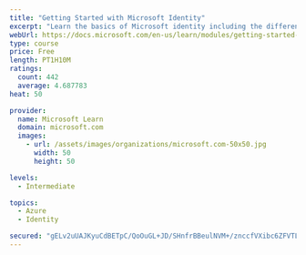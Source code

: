 ```yaml
---
title: "Getting Started with Microsoft Identity"
excerpt: "Learn the basics of Microsoft identity including the different types of tokens, account types, and supported topologies."
webUrl: https://docs.microsoft.com/en-us/learn/modules/getting-started-identity/
type: course
price: Free
length: PT1H10M
ratings:
  count: 442
  average: 4.687783
heat: 50

provider:
  name: Microsoft Learn
  domain: microsoft.com
  images:
    - url: /assets/images/organizations/microsoft.com-50x50.jpg
      width: 50
      height: 50

levels:
  - Intermediate

topics:
  - Azure
  - Identity

secured: "gELv2uUAJKyuCdBETpC/QoOuGL+JD/SHnfrBBeulNVM+/znccfVXibc6ZFVTLLnlr9Y0JR0oDGjYzd3hVX+c7ogflF1AXPvbRSMqnoJTyVkWX6vWyHqQqxNqEBMHy9K1JCu8ORcHN2f35+u+7AMQUJ+IxWRkUGTre2JtZU0H9gVI71ad5c+58GXIK56AdanWz0ON/eUYdz++7MSeUpzN2vw7A9YNtddBOW11v7bj3hL126bW6XdzbijePly8vx6yAE9hjai0+I06KSAcXd5j2UORMWj17cYpeEgHmSnCyEXeoOmPkVFsuIEcCAEd3Nomo5CLaTxvqkZpWdrCLQeNDv4fk4OXp2lloIdVLVrlS3FSpu4NpZvsnWM6JDMUnYr2LXeuPwl5V+bdy3JcTmgksunOvrFQvc2HC4bp+X5gw1Y=;7ipMaH98ie9OVHEPci8VqQ=="
---
```



